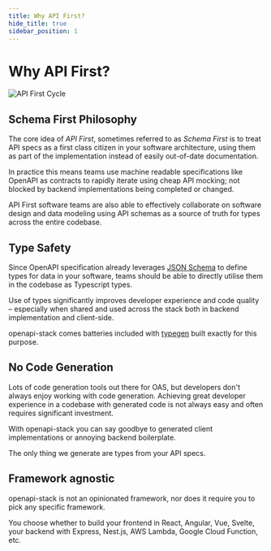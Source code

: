 ```yaml
---
title: Why API First?
hide_title: true
sidebar_position: 1
---
```


# Why API First?

<div className="text-center">
<img alt="API First Cycle" src="/img/openapi-stack.drawio.png" />
</div>

## Schema First Philosophy

The core idea of _API First_, sometimes referred to as _Schema First_ is to treat API specs as a first class citizen in your software architecture, using them as part of the implementation instead of easily out-of-date documentation.

In practice this means teams use machine readable specifications like OpenAPI as contracts to rapidly iterate using cheap API mocking; not blocked by backend implementations being completed or changed.

API First software teams are also able to effectively collaborate on software design and data modeling using API schemas as a source of truth for types across the entire codebase.

## Type Safety

Since OpenAPI specification already leverages [JSON Schema](https://json-schema.org/) to define types for data in your software, teams should be able to directly utilise them in the codebase as Typescript types.

Use of types significantly improves developer experience and code quality – especially when shared and used across the stack both in backend implementation and client-side.

openapi-stack comes batteries included with [typegen](/docs/openapicmd/typegen/) built exactly for this purpose.

## No Code Generation

Lots of code generation tools out there for OAS, but developers don't always enjoy working with code generation. Achieving great developer experience in a codebase with generated code is not always easy and often requires significant investment.

With openapi-stack you can say goodbye to generated client implementations or annoying backend boilerplate.

The only thing we generate are types from your API specs.

## Framework agnostic

openapi-stack is not an opinionated framework, nor does it require you to pick any specific framework.

You choose whether to build your frontend in React, Angular, Vue, Svelte, your backend with Express, Nest.js, AWS Lambda, Google Cloud Function, etc.
